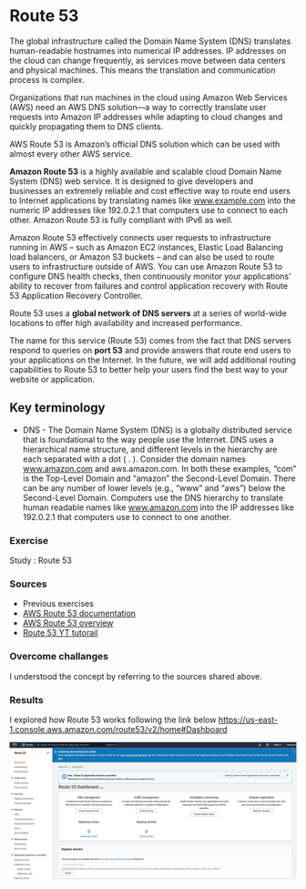 # Route 53

The global infrastructure called the Domain Name System (DNS) translates human-readable hostnames into numerical IP addresses. IP addresses on the cloud can change frequently, as services move between data centers and physical machines. This means the translation and communication process is complex.

Organizations that run machines in the cloud using Amazon Web Services (AWS) need an AWS DNS solution—a way to correctly translate user requests into Amazon IP addresses while adapting to cloud changes and quickly propagating them to DNS clients.

AWS Route 53 is Amazon’s official DNS solution which can be used with almost every other AWS service. 

**Amazon Route 53** is a highly available and scalable cloud Domain Name System (DNS) web service. It is designed to give developers and businesses an extremely reliable and cost effective way to route end users to Internet applications by translating names like www.example.com into the numeric IP addresses like 192.0.2.1 that computers use to connect to each other. Amazon Route 53 is fully compliant with IPv6 as well.

Amazon Route 53 effectively connects user requests to infrastructure running in AWS – such as Amazon EC2 instances, Elastic Load Balancing load balancers, or Amazon S3 buckets – and can also be used to route users to infrastructure outside of AWS. You can use Amazon Route 53 to configure DNS health checks, then continuously monitor your applications’ ability to recover from failures and control application recovery with Route 53 Application Recovery Controller.

Route 53 uses a **global network of DNS servers** at a series of world-wide locations to offer high availability and increased performance.

The name for this service (Route 53) comes from the fact that DNS servers respond to queries on **port 53** and provide answers that route end users to your applications on the Internet. In the future, we will add additional routing capabilities to Route 53 to better help your users find the best way to your website or application.


## Key terminology

- DNS - The Domain Name System (DNS) is a globally distributed service that is foundational to the way people use the Internet. DNS uses a hierarchical name structure, and different levels in the hierarchy are each separated with a dot ( . ). Consider the domain names www.amazon.com and aws.amazon.com. In both these examples, “com” is the Top-Level Domain and “amazon” the Second-Level Domain. There can be any number of lower levels (e.g., “www” and “aws”) below the Second-Level Domain. Computers use the DNS hierarchy to translate human readable names like www.amazon.com into the IP addresses like 192.0.2.1 that computers use to connect to one another.

### Exercise

Study : Route 53

### Sources

- Previous exercises
- [AWS Route 53 documentation](https://docs.aws.amazon.com/Route53/latest/DeveloperGuide/Welcome.html)
- [AWS Route 53 overview](https://aws.amazon.com/route53/)
- [Route 53 YT tutorail](https://www.youtube.com/watch?v=H6_VyaYjTYI)

### Overcome challanges

 I understood the concept by referring to the sources shared above.

### Results

I explored how Route 53 works following the link below
https://us-east-1.console.aws.amazon.com/route53/v2/home#Dashboard

![AWS-13-3-Route53](../00_includes/AWS-Week2/AWS-13-3/i1.png)